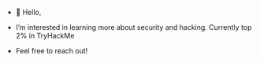 - 👋 Hello,

- I’m interested in learning more about security and hacking. Currently top 2% in TryHackMe
- Feel free to reach out!
